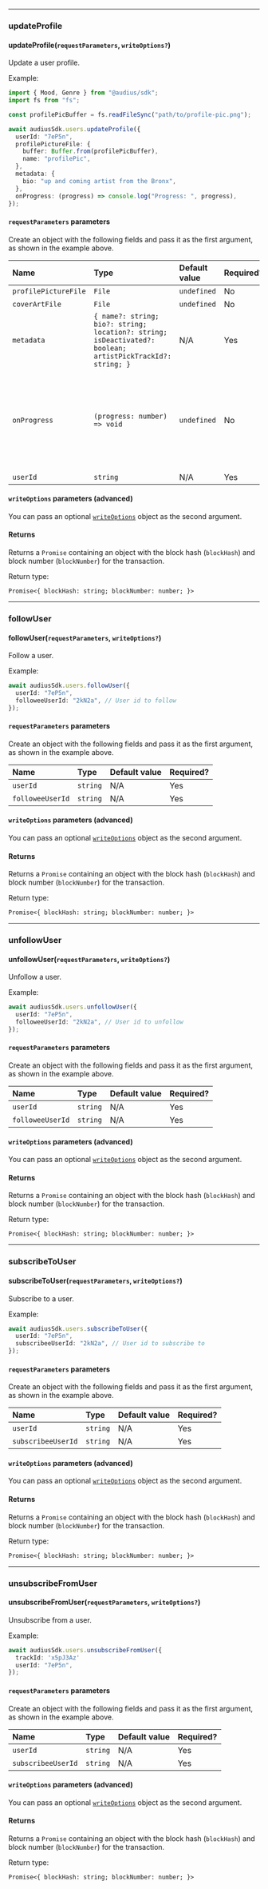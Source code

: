 <hr />

### updateProfile

#### updateProfile(`requestParameters`, `writeOptions?`)

Update a user profile.

Example:

```typescript
import { Mood, Genre } from "@audius/sdk";
import fs from "fs";

const profilePicBuffer = fs.readFileSync("path/to/profile-pic.png");

await audiusSdk.users.updateProfile({
  userId: "7eP5n",
  profilePictureFile: {
    buffer: Buffer.from(profilePicBuffer),
    name: "profilePic",
  },
  metadata: {
    bio: "up and coming artist from the Bronx",
  },
  onProgress: (progress) => console.log("Progress: ", progress),
});
```

#### `requestParameters` parameters

Create an object with the following fields and pass it as the first argument, as shown in the example above.

| Name                 | Type                                                                                                       | Default value | Required? | Notes                                                                                                                                                                     |
| :------------------- | :--------------------------------------------------------------------------------------------------------- | :------------ | :-------- | :------------------------------------------------------------------------------------------------------------------------------------------------------------------------ |
| `profilePictureFile` | `File`                                                                                                     | `undefined`   | No        |                                                                                                                                                                           |
| `coverArtFile`       | `File`                                                                                                     | `undefined`   | No        |                                                                                                                                                                           |
| `metadata`           | `{ name?: string; bio?: string; location?: string; isDeactivated?: boolean; artistPickTrackId?: string; }` | N/A           | Yes       |                                                                                                                                                                           |
| `onProgress`         | `(progress: number) => void`                                                                               | `undefined`   | No        | Callback for receiving updates on the progress of the profile pic and/or cover art upload. Not relevant if neither `coverArtFile` nor `profilePictureFile` are specified. |
| `userId`             | `string`                                                                                                   | N/A           | Yes       |                                                                                                                                                                           |

#### `writeOptions` parameters (advanced)

You can pass an optional [`writeOptions`](/developers/writeOptions) object as the second argument.

#### Returns

Returns a `Promise` containing an object with the block hash (`blockHash`) and block number (`blockNumber`) for the transaction.

Return type:

`Promise<{ blockHash: string; blockNumber: number; }>`

---

### followUser

#### followUser(`requestParameters`, `writeOptions?`)

Follow a user.

Example:

```typescript
await audiusSdk.users.followUser({
  userId: "7eP5n",
  followeeUserId: "2kN2a", // User id to follow
});
```

#### `requestParameters` parameters

Create an object with the following fields and pass it as the first argument, as shown in the example above.

| Name             | Type     | Default value | Required? |
| :--------------- | :------- | :------------ | :-------- |
| `userId`         | `string` | N/A           | Yes       |
| `followeeUserId` | `string` | N/A           | Yes       |

#### `writeOptions` parameters (advanced)

You can pass an optional [`writeOptions`](/developers/writeOptions) object as the second argument.

#### Returns

Returns a `Promise` containing an object with the block hash (`blockHash`) and block number (`blockNumber`) for the transaction.

Return type:

`Promise<{ blockHash: string; blockNumber: number; }>`

---

### unfollowUser

#### unfollowUser(`requestParameters`, `writeOptions?`)

Unfollow a user.

Example:

```typescript
await audiusSdk.users.unfollowUser({
  userId: "7eP5n",
  followeeUserId: "2kN2a", // User id to unfollow
});
```

#### `requestParameters` parameters

Create an object with the following fields and pass it as the first argument, as shown in the example above.

| Name             | Type     | Default value | Required? |
| :--------------- | :------- | :------------ | :-------- |
| `userId`         | `string` | N/A           | Yes       |
| `followeeUserId` | `string` | N/A           | Yes       |

#### `writeOptions` parameters (advanced)

You can pass an optional [`writeOptions`](/developers/writeOptions) object as the second argument.

#### Returns

Returns a `Promise` containing an object with the block hash (`blockHash`) and block number (`blockNumber`) for the transaction.

Return type:

`Promise<{ blockHash: string; blockNumber: number; }>`

---

### subscribeToUser

#### subscribeToUser(`requestParameters`, `writeOptions?`)

Subscribe to a user.

Example:

```typescript
await audiusSdk.users.subscribeToUser({
  userId: "7eP5n",
  subscribeeUserId: "2kN2a", // User id to subscribe to
});
```

#### `requestParameters` parameters

Create an object with the following fields and pass it as the first argument, as shown in the example above.

| Name               | Type     | Default value | Required? |
| :----------------- | :------- | :------------ | :-------- |
| `userId`           | `string` | N/A           | Yes       |
| `subscribeeUserId` | `string` | N/A           | Yes       |

#### `writeOptions` parameters (advanced)

You can pass an optional [`writeOptions`](/developers/writeOptions) object as the second argument.

#### Returns

Returns a `Promise` containing an object with the block hash (`blockHash`) and block number (`blockNumber`) for the transaction.

Return type:

`Promise<{ blockHash: string; blockNumber: number; }>`

---

### unsubscribeFromUser

#### unsubscribeFromUser(`requestParameters`, `writeOptions?`)

Unsubscribe from a user.

Example:

```typescript
await audiusSdk.users.unsubscribeFromUser({
  trackId: 'x5pJ3Az'
  userId: "7eP5n",
});
```

#### `requestParameters` parameters

Create an object with the following fields and pass it as the first argument, as shown in the example above.

| Name               | Type     | Default value | Required? |
| :----------------- | :------- | :------------ | :-------- |
| `userId`           | `string` | N/A           | Yes       |
| `subscribeeUserId` | `string` | N/A           | Yes       |

#### `writeOptions` parameters (advanced)

You can pass an optional [`writeOptions`](/developers/writeOptions) object as the second argument.

#### Returns

Returns a `Promise` containing an object with the block hash (`blockHash`) and block number (`blockNumber`) for the transaction.

Return type:

`Promise<{ blockHash: string; blockNumber: number; }>`
